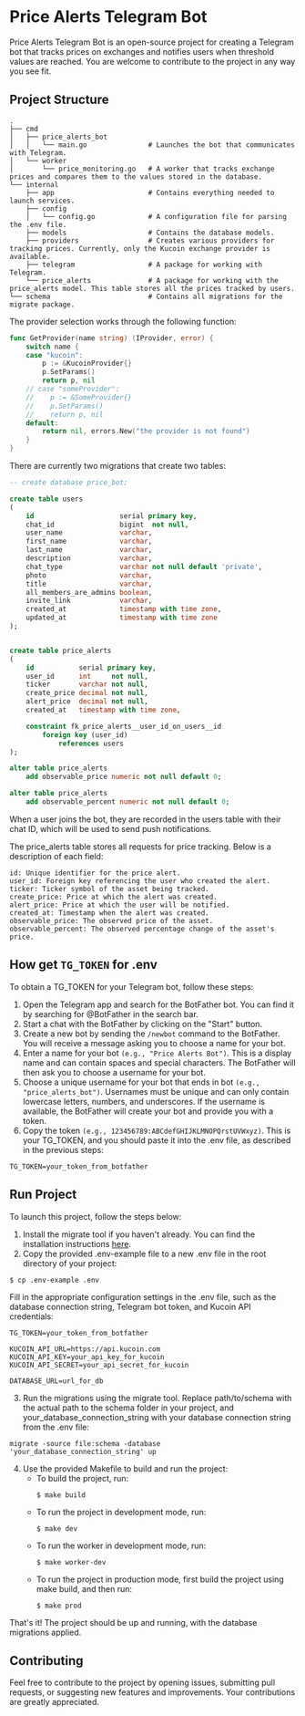 # Price Alerts Telegram Bot

Price Alerts Telegram Bot is an open-source project for creating a Telegram bot that tracks prices on exchanges and notifies users when threshold values are reached. You are welcome to contribute to the project in any way you see fit.

## Project Structure

```
.
├── cmd
│   ├── price_alerts_bot
│   │   └── main.go               # Launches the bot that communicates with Telegram.
│   └── worker
│       └── price_monitoring.go   # A worker that tracks exchange prices and compares them to the values stored in the database.
└── internal
    ├── app                       # Contains everything needed to launch services.
    ├── config
    │   └── config.go             # A configuration file for parsing the .env file.
    ├── models                    # Contains the database models.
    ├── providers                 # Creates various providers for tracking prices. Currently, only the Kucoin exchange provider is available.
    ├── telegram                  # A package for working with Telegram.
    └── price_alerts              # A package for working with the price_alerts model. This table stores all the prices tracked by users.
└── schema                        # Contains all migrations for the migrate package.
```

The provider selection works through the following function:

```go
func GetProvider(name string) (IProvider, error) {
	switch name {
	case "kucoin":
		p := &KucoinProvider{}
		p.SetParams()
		return p, nil
    // case "someProvider": 
    //    p := &SomeProvider{}
    //    p.SetParams()
    //    return p, nil
	default:
		return nil, errors.New("the provider is not found")
	}
}
```

There are currently two migrations that create two tables:

```sql
-- create database price_bot;

create table users
(
    id                     serial primary key,
    chat_id                bigint  not null,
    user_name              varchar,
    first_name             varchar,
    last_name              varchar,
    description            varchar,
    chat_type              varchar not null default 'private',
    photo                  varchar,
    title                  varchar,
    all_members_are_admins boolean,
    invite_link            varchar,
    created_at             timestamp with time zone,
    updated_at             timestamp with time zone
);


create table price_alerts
(
    id           serial primary key,
    user_id      int     not null,
    ticker       varchar not null,
    create_price decimal not null,
    alert_price  decimal not null,
    created_at   timestamp with time zone,

    constraint fk_price_alerts__user_id_on_users__id
        foreign key (user_id)
            references users
);

alter table price_alerts
    add observable_price numeric not null default 0;

alter table price_alerts
    add observable_percent numeric not null default 0;
```

When a user joins the bot, they are recorded in the users table with their chat ID, which will be used to send push notifications.

The price_alerts table stores all requests for price tracking. Below is a description of each field:

```
id: Unique identifier for the price alert.
user_id: Foreign key referencing the user who created the alert.
ticker: Ticker symbol of the asset being tracked.
create_price: Price at which the alert was created.
alert_price: Price at which the user will be notified.
created_at: Timestamp when the alert was created.
observable_price: The observed price of the asset.
observable_percent: The observed percentage change of the asset's price.
```

## How get `TG_TOKEN` for .env
To obtain a TG_TOKEN for your Telegram bot, follow these steps:
1. Open the Telegram app and search for the BotFather bot. You can find it by searching for @BotFather in the search bar.
2. Start a chat with the BotFather by clicking on the "Start" button.
3. Create a new bot by sending the `/newbot` command to the BotFather. You will receive a message asking you to choose a name for your bot.
4. Enter a name for your bot `(e.g., "Price Alerts Bot")`. This is a display name and can contain spaces and special characters. The BotFather will then ask you to choose a username for your bot.
5. Choose a unique username for your bot that ends in bot `(e.g., "price_alerts_bot")`. Usernames must be unique and can only contain lowercase letters, numbers, and underscores. If the username is available, the BotFather will create your bot and provide you with a token.
6. Copy the token `(e.g., 123456789:ABCdefGHIJKLMNOPQrstUVWxyz)`. This is your TG_TOKEN, and you should paste it into the .env file, as described in the previous steps:
```dotenv
TG_TOKEN=your_token_from_botfather
```

## Run Project
To launch this project, follow the steps below:

1. Install the migrate tool if you haven't already. You can find the installation instructions [here](https://github.com/golang-migrate/migrate/tree/master/cmd/migrate).
2. Copy the provided .env-example file to a new .env file in the root directory of your project:
```shell
$ cp .env-example .env
```
Fill in the appropriate configuration settings in the .env file, such as the database connection string, Telegram bot token, and Kucoin API credentials:
```dotenv
TG_TOKEN=your_token_from_botfather

KUCOIN_API_URL=https://api.kucoin.com
KUCOIN_API_KEY=your_api_key_for_kucoin
KUCOIN_API_SECRET=your_api_secret_for_kucoin

DATABASE_URL=url_for_db
```
3. Run the migrations using the migrate tool. Replace path/to/schema with the actual path to the schema folder in your project, and your_database_connection_string with your database connection string from the .env file:
```shell
migrate -source file:schema -database 'your_database_connection_string' up
```
4. Use the provided Makefile to build and run the project:
   - To build the project, run: 
        ```shell
        $ make build
        ```
   - To run the project in development mode, run:
        ```shell
        $ make dev
        ```
   - To run the worker in development mode, run:
        ```shell
        $ make worker-dev
        ```
   - To run the project in production mode, first build the project using make build, and then run:
        ```shell
        $ make prod
        ```
That's it! The project should be up and running, with the database migrations applied.




## Contributing

Feel free to contribute to the project by opening issues, submitting pull requests, or suggesting new features and improvements. Your contributions are greatly appreciated.
